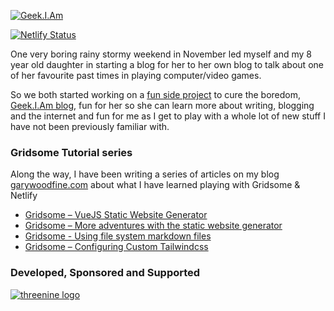 [![Geek.I.Am ](https://github.com/garywoodfine/geekiam/blob/master/src/assets/images/logo.png)](https://geekiam.co.uk)

[![Netlify Status](https://api.netlify.com/api/v1/badges/8efb3bdf-7233-4af4-8ce4-4ef961592200/deploy-status)](https://app.netlify.com/sites/geekiam/deploys)

One very boring rainy stormy weekend in November led myself and my 8 year old daughter in starting a blog for her to 
her own blog to talk about one of her favourite past times in playing computer/video games.

So we both started working on a [fun side project](https://garywoodfine.com/the-importance-of-side-projects/) to cure the boredom, [Geek.I.Am blog](https://geekiam.co.uk), fun for her so she can 
learn more about writing, blogging and the internet and fun for me as I get to play with a whole lot of new stuff I have
not been previously familiar with.

### Gridsome Tutorial series 

Along the way, I have been writing a series of articles on my blog [garywoodfine.com](https://garywoodfine.com) 
about what I have learned playing with Gridsome & Netlify

* [Gridsome – VueJS Static Website Generator](https://garywoodfine.com/gridsome-vuejs-static-website-generator/)
* [Gridsome – More adventures with the static website generator](https://garywoodfine.com/gridsome-more-adventures-with-the-static-website-generator/)
* [Gridsome - Using file system markdown files ](https://garywoodfine.com/gridsome-using-file-system-markdown-files/) 
* [Gridsome – Configuring Custom Tailwindcss ](https://garywoodfine.com/gridsome-configuring-custom-tailwindcss/)
 
 ### Developed, Sponsored and Supported 
 
[![threenine logo](http://static.threenine.co.uk/img/github_footer.png)](https://threenine.co.uk/)
